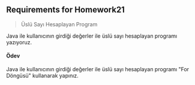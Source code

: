 ## Requirements for Homework21

> Üslü Sayı Hesaplayan Program

Java ile kullanıcının girdiği değerler ile üslü sayı hesaplayan programı yazıyoruz.

#### Ödev

Java ile kullanıcının girdiği değerler ile üslü sayı hesaplayan programı "For Döngüsü" kullanarak yapınız.
